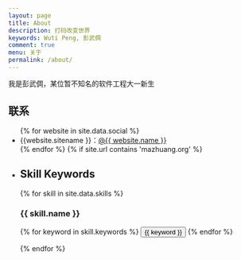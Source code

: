 ```yaml
---
layout: page
title: About
description: 打码改变世界
keywords: Wuti Peng, 彭武倜
comment: true
menu: 关于
permalink: /about/
---
```


我是彭武倜，某位暂不知名的软件工程大一新生



## 联系

<ul>
{% for website in site.data.social %}
<li>{{website.sitename }}：<a href="{{ website.url }}" target="_blank">@{{ website.name }}</a></li>
{% endfor %}
{% if site.url contains 'mazhuang.org' %}
<li>



## Skill Keywords

{% for skill in site.data.skills %}

### {{ skill.name }}

<div class="btn-inline">
{% for keyword in skill.keywords %}
<button class="btn btn-outline" type="button">{{ keyword }}</button>
{% endfor %}
</div>

{% endfor %}

